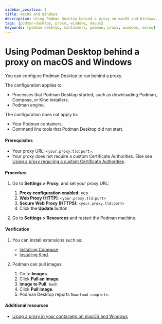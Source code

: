 ```yaml
---
sidebar_position: 1
title: macOS and Windows
description: Using Podman Desktop behind a proxy on macOS and Windows.
tags: [podman-desktop, proxy, windows, macos]
keywords: [podman desktop, containers, podman, proxy, windows, macos]
---
```


# Using Podman Desktop behind a proxy on macOS and Windows

You can configure Podman Desktop to run behind a proxy.

The configuration applies to:

- Processes that Podman Desktop started, such as downloading Podman, Compose, or Kind installers.
- Podman engine.

The configuration does not apply to:

- Your Podman containers.
- Command line tools that Podman Desktop did not start.

#### Prerequisites

- Your proxy URL: `<your.proxy.tld:port>`.
- Your proxy does not require a custom Certificate Authorities. Else see [Using a proxy requiring a custom Certificate Authorities](/docs/proxy/using-a-proxy-requiring-a-custom-ca).

#### Procedure

1. Go to **Settings > Proxy**, and set your proxy URL:

   1. **Proxy configuration enabled**: yes
   1. **Web Proxy (HTTP)**: `<your.proxy.tld:port>`
   1. **Secure Web Proxy (HTTPS)**: `<your.proxy.tld:port>`
   1. Click the **Update** button

1. Go to **Settings > Resources** and restart the Podman machine.

#### Verification

1. You can install extensions such as:

   - [Installing Compose](/docs/compose/compose-spec)
   - [Installing Kind](/docs/kind/installing).

2. Podman can pull images.
   1. Go to **Images**.
   2. Click **Pull an image**.
   3. **Image to Pull**: `bash`
   4. Click **Pull image**.
   5. Podman Desktop reports `Download complete`.

#### Additional resources

- [Using a proxy in your containers on macOS and Windows](/docs/proxy/using-a-proxy-in-your-containers)
